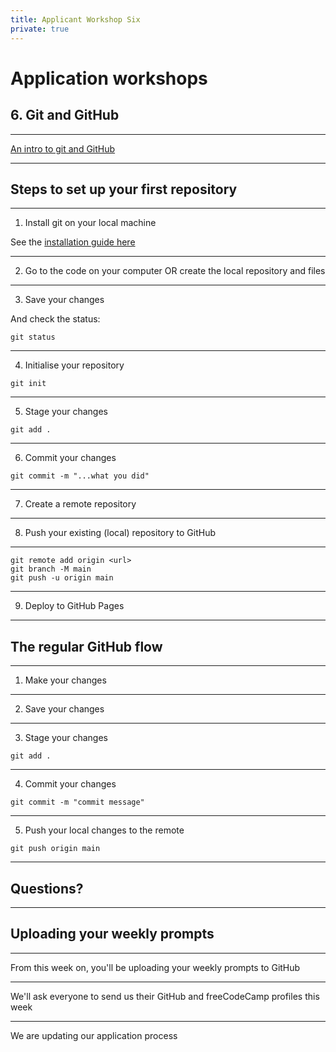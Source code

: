 ```yaml
---
title: Applicant Workshop Six
private: true
---
```


# Application workshops

## 6. Git and GitHub

---

[An intro to git and GitHub](../intro-to-git)

---

## Steps to set up your first repository

---

1. Install git on your local machine

See the [installation guide here](https://git-scm.com/book/en/v2/Getting-Started-Installing-Git)

---

2. Go to the code on your computer
   OR create the local repository and files

---

3. Save your changes

And check the status:

```
git status
```

---

4. Initialise your repository

```
git init
```

---

5. Stage your changes

```
git add .
```

---

6. Commit your changes

```
git commit -m "...what you did"
```

---

7. Create a remote repository

---

8. Push your existing (local) repository to GitHub

---

```
git remote add origin <url>
git branch -M main
git push -u origin main
```

---

9. Deploy to GitHub Pages

---

## The regular GitHub flow

---

1. Make your changes

---

2. Save your changes

---

3. Stage your changes

`git add .`

---

4. Commit your changes

`git commit -m "commit message"`

---

5. Push your local changes to the remote

`git push origin main`

---

<!-- {.primary} -->

## Questions?

---

## Uploading your weekly prompts

---

From this week on, you'll be uploading your weekly prompts to GitHub

---

We'll ask everyone to send us their GitHub and freeCodeCamp profiles this week

---

We are updating our application process
